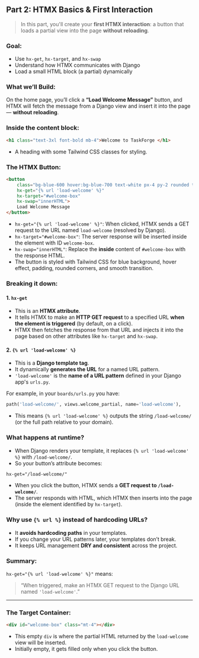 ## **Part 2: HTMX Basics & First Interaction**

> In this part, you'll create your **first HTMX interaction**: a button that loads a partial view into the page **without reloading**.

### Goal:

* Use `hx-get`, `hx-target`, and `hx-swap`
* Understand how HTMX communicates with Django
* Load a small HTML block (a partial) dynamically

### What we’ll Build:

On the home page, you’ll click a **“Load Welcome Message”** button, and HTMX will fetch the message from a Django view and insert it into the page — **without reloading**.

### Inside the content block:

```html
<h1 class="text-3xl font-bold mb-4">Welcome to TaskForge </h1>
```

* A heading with some Tailwind CSS classes for styling.

### The HTMX Button:

```html
<button 
    class="bg-blue-600 hover:bg-blue-700 text-white px-4 py-2 rounded transition"
    hx-get="{% url 'load-welcome' %}" 
    hx-target="#welcome-box"
    hx-swap="innerHTML">
    Load Welcome Message
</button>
```

* `hx-get="{% url 'load-welcome' %}"`: When clicked, HTMX sends a GET request to the URL named `load-welcome` (resolved by Django).
* `hx-target="#welcome-box"`: The server response will be inserted inside the element with ID `welcome-box`.
* `hx-swap="innerHTML"`: Replace the **inside** content of `#welcome-box` with the response HTML.
* The button is styled with Tailwind CSS for blue background, hover effect, padding, rounded corners, and smooth transition.

### Breaking it down:

#### 1. **`hx-get`**

* This is an **HTMX attribute**.
* It tells HTMX to make an **HTTP GET request** to a specified URL **when the element is triggered** (by default, on a click).
* HTMX then fetches the response from that URL and injects it into the page based on other attributes like `hx-target` and `hx-swap`.

#### 2. **`{% url 'load-welcome' %}`**

* This is a **Django template tag**.
* It dynamically **generates the URL** for a named URL pattern.
* `'load-welcome'` is the **name of a URL pattern** defined in your Django app's `urls.py`.

For example, in your `boards/urls.py` you have:

```python
path('load-welcome/', views.welcome_partial, name='load-welcome'),
```

* This means `{% url 'load-welcome' %}` outputs the string `/load-welcome/` (or the full path relative to your domain).

### What happens at runtime?

* When Django renders your template, it replaces `{% url 'load-welcome' %}` with `/load-welcome/`.
* So your button’s attribute becomes:

```html
hx-get="/load-welcome/"
```

* When you click the button, HTMX sends a **GET request to `/load-welcome/`**.
* The server responds with HTML, which HTMX then inserts into the page (inside the element identified by `hx-target`).

### Why use `{% url %}` instead of hardcoding URLs?

* It **avoids hardcoding paths** in your templates.
* If you change your URL patterns later, your templates don’t break.
* It keeps URL management **DRY and consistent** across the project.


### Summary:

`hx-get="{% url 'load-welcome' %}"` means:

> “When triggered, make an HTMX GET request to the Django URL named `'load-welcome'`.”

---
### The Target Container:

```html
<div id="welcome-box" class="mt-4"></div>
```

* This empty `div` is where the partial HTML returned by the `load-welcome` view will be inserted.
* Initially empty, it gets filled only when you click the button.
